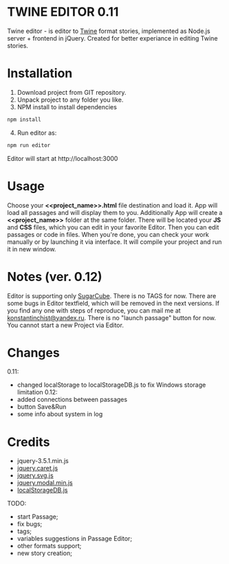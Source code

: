 # TWINE EDITOR 0.11
Twine editor - is editor to [Twine](https://twinery.org/) format stories, implemented as Node.js server + frontend in jQuery. Created for better experiance in editing Twine stories.
# Installation
1. Download project from GIT repository.
2. Unpack project to any folder you like.
3. NPM install to install dependencies
```bash
npm install
```
4. Run editor as:
```bash
npm run editor
```
Editor will start at http://localhost:3000
# Usage
Choose your **<<project_name>>.html** file destination and load it. App will load all passages and will display them to you. Additionally App will create a **<<project_name>>** folder at the same folder. There will be located your **JS** and **CSS** files, which you can edit in your favorite Editor.
Then you can edit passages or code in files. When you're done, you can check your work manually or by launching it via interface. It will compile your project and run it in new window.
# Notes (ver. 0.12)
Editor is supporting only [SugarCube](https://www.motoslave.net/sugarcube/2/).
There is no TAGS for now.
There are some bugs in Editor textfield, which will be removed in the next versions. If you find any one with steps of reproduce, you can mail me at konstantinchist@yandex.ru.
There is no "launch passage" button for now.
You cannot start a new Project via Editor.
# Changes
0.11:
- changed localStorage to localStorageDB.js to fix Windows storage limitation
0.12:
- added connections between passages
- button Save&Run
- some info about system in log
# Credits
- jquery-3.5.1.min.js
- [jquery.caret.js](https://github.com/acdvorak/jquery.caret)
- [jquery.svg.js](http://keith-wood.name/svg.html)
- [jquery.modal.min.js](https://github.com/kylefox/jquery-modal)
- [localStorageDB.js](https://github.com/DVLP/localStorageDB)

TODO:
- start Passage;
- fix bugs;
- tags;
- variables suggestions in Passage Editor;
- other formats support;
- new story creation;